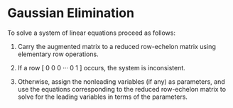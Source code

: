 # Gaussian Elimination

To solve a system of linear equations proceed as follows:

1. Carry the augmented matrix to a reduced row-echelon matrix using elementary row
operations.

2. If a row [ 0 0 0 ··· 0 1 ] occurs, the system is inconsistent.

3. Otherwise, assign the nonleading variables (if any) as parameters, and use the equations
corresponding to the reduced row-echelon matrix to solve for the leading variables in terms
of the parameters.
